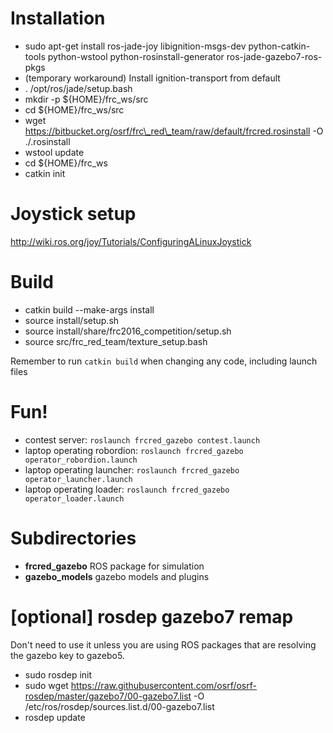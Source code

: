 Installation
============
 * sudo apt-get install ros-jade-joy libignition-msgs-dev python-catkin-tools python-wstool python-rosinstall-generator ros-jade-gazebo7-ros-pkgs
 * (temporary workaround) Install ignition-transport from default
 * . /opt/ros/jade/setup.bash
 * mkdir -p ${HOME}/frc\_ws/src
 * cd ${HOME}/frc\_ws/src
 * wget https://bitbucket.org/osrf/frc\_red\_team/raw/default/frcred.rosinstall -O ./.rosinstall
 * wstool update
 * cd ${HOME}/frc\_ws
 * catkin init

Joystick setup
==============

http://wiki.ros.org/joy/Tutorials/ConfiguringALinuxJoystick

Build
=====
 * catkin build --make-args install
 * source install/setup.sh
 * source install/share/frc2016\_competition/setup.sh
 * source src/frc_red_team/texture_setup.bash

Remember to run `catkin build` when changing any code, including launch files

Fun!
====
 * contest server: `roslaunch frcred_gazebo contest.launch`
 * laptop operating robordion: `roslaunch frcred_gazebo operator_robordion.launch`
 * laptop operating launcher: `roslaunch frcred_gazebo operator_launcher.launch`
 * laptop operating loader: `roslaunch frcred_gazebo operator_loader.launch`

Subdirectories
==============

 * **frcred\_gazebo** ROS package for simulation
 * **gazebo\_models** gazebo models and plugins

[optional] rosdep gazebo7 remap
===============================

Don't need to use it unless you are using ROS packages that are resolving the
gazebo key to gazebo5.

 * sudo rosdep init
 * sudo wget https://raw.githubusercontent.com/osrf/osrf-rosdep/master/gazebo7/00-gazebo7.list -O /etc/ros/rosdep/sources.list.d/00-gazebo7.list
 * rosdep update

